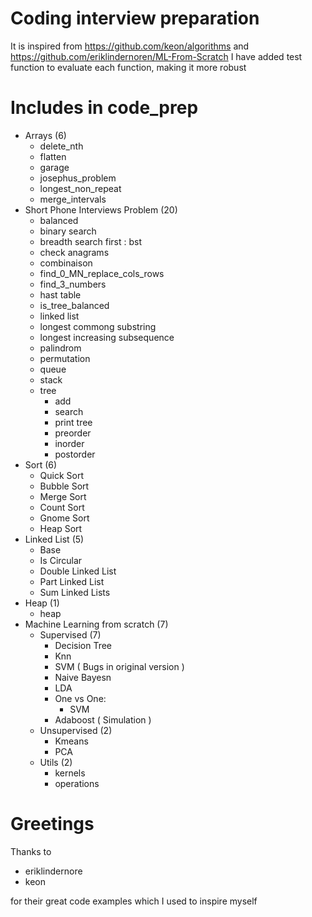 # Coding interview preparation
It is inspired from https://github.com/keon/algorithms and https://github.com/eriklindernoren/ML-From-Scratch
I have added test function to evaluate each function, making it more robust

# Includes in code_prep
  - Arrays (6)
    - delete_nth
    - flatten
    - garage
    - josephus_problem
    - longest_non_repeat
    - merge_intervals
  - Short Phone Interviews Problem (20)
    - balanced
    - binary search
    - breadth search first : bst
    - check anagrams
    - combinaison
    - find_0_MN_replace_cols_rows
    - find_3_numbers 
    - hast table
    - is_tree_balanced
    - linked list
    - longest commong substring
    - longest increasing subsequence
    - palindrom
    - permutation
    - queue
    - stack
    - tree
      - add
      - search
      - print tree
      - preorder
      - inorder
      - postorder
  - Sort (6)
    - Quick Sort
    - Bubble Sort
    - Merge Sort
    - Count Sort
    - Gnome Sort
    - Heap Sort
  - Linked List (5)
    - Base
    - Is Circular
    - Double Linked List
    - Part Linked List
    - Sum Linked Lists
  - Heap (1)
    - heap
  - Machine Learning from scratch (7)
    - Supervised (7)
      - Decision Tree
      - Knn
      - SVM ( Bugs in original version )
      - Naive Bayesn
      - LDA
      - One vs One:
        - SVM
      - Adaboost ( Simulation )
    - Unsupervised (2)
      - Kmeans
      - PCA
    - Utils (2)
      - kernels
      - operations

# Greetings
Thanks to 
  - eriklindernore
  - keon

for their great code examples which I used to inspire myself
